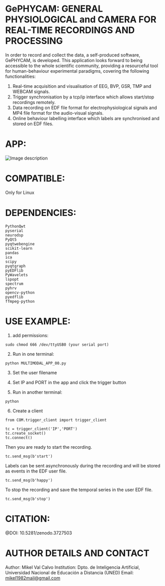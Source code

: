 # GePHYCAM: GENERAL PHYSIOLOGICAL and CAMERA FOR REAL-TIME RECORDINGS AND PROCESSING
In order to record and collect the data, a self-produced software, GePHYCAM, is
developed. This application looks forward to being accessible to the whole scientific
community, providing a resourceful tool for human-behaviour experimental paradigms,
covering the following functionalities:

1. Real-time acquisition and visualisation of EEG, BVP, GSR, TMP and WEBCAM
signals.
2. Trigger synchronisation by a tcp/ip interface which allows start/stop recordings
remotely.
3. Data recording on EDF file format for electrophysiological signals and MP4 file
format for the audio-visual signals.
4. Online behaviour labelling interface which labels are synchronised and stored on
EDF files.

# APP:
![Image description](https://github.com/mikelval82/GePHYCAM/blob/master/images/GePHYCAM.png)

# COMPATIBLE:
Only for Linux

# DEPENDENCIES:
```
PythonQwt
pyserial
neurodsp
PyQt5
pyqtwebengine
scikit-learn
pandas
ica
scipy
pyqtgraph
pyEDFlib
PyWavelets
lspopt
spectrum
pyhrv
opencv-python
pyedflib
ffmpeg-python
```

# USE EXAMPLE:
1) add permissions: 
```
sudo chmod 666 /dev/ttyUSB0 (your serial port)
```
2) Run in one terminal:
```
python MULTIMODAL_APP_00.py
```
3) Set the user filename

4) Set IP and PORT in the app and click the trigger button

5) Run in another terminal:
```
python
```
6) Create a client
```
from COM.trigger_client import trigger_client

tc = trigger_client('IP','PORT')
tc.create_socket()
tc.connect()
```
Then you are ready to start the recording.

```
tc.send_msg(b'start')
```
Labels can be sent asynchronously during the recording and will be stored as events in the EDF user file.

```
tc.send_msg(b'happy')
```

To stop the recording and save the temporal series in the user EDF file.

```
tc.send_msg(b'stop')
```

# CITATION:
@DOI: 10.5281/zenodo.3727503 

# AUTHOR DETAILS AND CONTACT
Author: Mikel Val Calvo
Institution: Dpto. de Inteligencia Artificial, Universidad Nacional de Educación a Distancia (UNED)
Email: mikel1982mail@gmail.com

